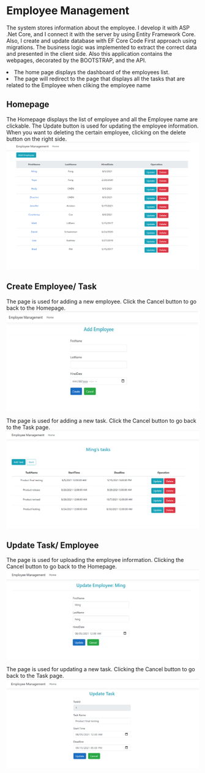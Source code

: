 # Employee Management

The system stores information about the employee. I develop it with ASP .Net Core, and I connect it with the server by using Entity Framework Core. Also, I create and update database with EF Core Code First approach using migrations. The business logic was implemented to extract the correct data and presented in the client side. Also this application contains the webpages, decorated by the BOOTSTRAP, and the API.

<li>The home page displays the dashboard of the employees list.</li>
<li>The page will redirect to the page that displays all the tasks that are related to the Employee when cliking the employee name</li>

## Homepage 
The Homepage displays the list of employee and all the Employee name are clickable. The Update button is used for updating the employee information. When you want to deleting the certain employee, clicking on the delete button on the right side. 
![screenshot](EmpManagementScreenshot/Homepage.png)

## Create Employee/ Task
The page is used for adding a new employee. Click the Cancel button to go back to the Homepage.
![screenshot](EmpManagementScreenshot/AddEmp.png)

The page is used for adding a new task. Click the Cancel button to go back to the Task page.
![screenshot](EmpManagementScreenshot/AddTask.png)

## Update Task/ Employee
The page is used for uploading the employee information. Clicking the Cancel button to go back to the Homepage.
![screenshot](EmpManagementScreenshot/UpdateEmp.png)

The page is used for updating a new task. Clicking the Cancel button to go back to the Task page.
![screenshot](EmpManagementScreenshot/UpdateTask.png)

